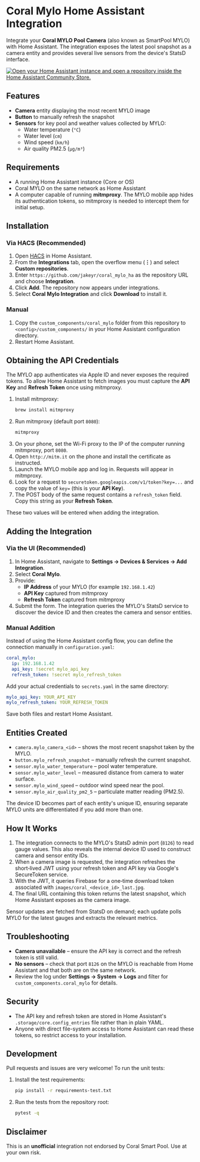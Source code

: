 # Coral Mylo Home Assistant Integration

Integrate your **Coral MYLO Pool Camera** (also known as SmartPool MYLO) with Home Assistant. The integration exposes the latest pool snapshot as a camera entity and provides several live sensors from the device's StatsD interface.

[![Open your Home Assistant instance and open a repository inside the Home Assistant Community Store.](https://my.home-assistant.io/badges/hacs_repository.svg)](https://my.home-assistant.io/redirect/hacs_repository/?owner=jakeyr&repository=coral_mylo_ha&category=integration)

## Features
- **Camera** entity displaying the most recent MYLO image
- **Button** to manually refresh the snapshot
- **Sensors** for key pool and weather values collected by MYLO:
  - Water temperature (`°C`)
  - Water level (`cm`)
  - Wind speed (`km/h`)
  - Air quality PM2.5 (`µg/m³`)

## Requirements
- A running Home Assistant instance (Core or OS)
- Coral MYLO on the same network as Home Assistant
- A computer capable of running **mitmproxy**. The MYLO mobile app hides its authentication tokens, so mitmproxy is needed to intercept them for initial setup.

## Installation

### Via HACS (Recommended)
1. Open [HACS](https://hacs.xyz/) in Home Assistant.
2. From the **Integrations** tab, open the overflow menu (**⋮**) and select **Custom repositories**.
3. Enter `https://github.com/jakeyr/coral_mylo_ha` as the repository URL and choose **Integration**.
4. Click **Add**. The repository now appears under integrations.
5. Select **Coral Mylo Integration** and click **Download** to install it.

### Manual
1. Copy the `custom_components/coral_mylo` folder from this repository to `<config>/custom_components/` in your Home Assistant configuration directory.
2. Restart Home Assistant.

## Obtaining the API Credentials
The MYLO app authenticates via Apple ID and never exposes the required tokens. To allow Home Assistant to fetch images you must capture the **API Key** and **Refresh Token** once using mitmproxy.

1. Install mitmproxy:
   ```bash
   brew install mitmproxy
   ```
2. Run mitmproxy (default port `8080`):
   ```bash
   mitmproxy
   ```
3. On your phone, set the Wi-Fi proxy to the IP of the computer running mitmproxy, port `8080`.
4. Open `http://mitm.it` on the phone and install the certificate as instructed.
5. Launch the MYLO mobile app and log in. Requests will appear in mitmproxy.
6. Look for a request to `securetoken.googleapis.com/v1/token?key=...` and copy the value of `key=` (this is your **API Key**).
7. The POST body of the same request contains a `refresh_token` field. Copy this string as your **Refresh Token**.

These two values will be entered when adding the integration.

## Adding the Integration

### Via the UI (Recommended)
1. In Home Assistant, navigate to **Settings → Devices & Services → Add Integration**.
2. Select **Coral Mylo**.
3. Provide:
   - **IP Address** of your MYLO (for example `192.168.1.42`)
   - **API Key** captured from mitmproxy
   - **Refresh Token** captured from mitmproxy
4. Submit the form. The integration queries the MYLO's StatsD service to discover the device ID and then creates the camera and sensor entities.

### Manual Addition
Instead of using the Home Assistant config flow, you can define the connection manually in `configuration.yaml`:

```yaml
coral_mylo:
  ip: 192.168.1.42
  api_key: !secret mylo_api_key
  refresh_token: !secret mylo_refresh_token
```

Add your actual credentials to `secrets.yaml` in the same directory:

```yaml
mylo_api_key: YOUR_API_KEY
mylo_refresh_token: YOUR_REFRESH_TOKEN
```

Save both files and restart Home Assistant. 

## Entities Created
- `camera.mylo_camera_<id>` – shows the most recent snapshot taken by the MYLO.
- `button.mylo_refresh_snapshot` – manually refresh the current snapshot.
- `sensor.mylo_water_temperature` – pool water temperature.
- `sensor.mylo_water_level` – measured distance from camera to water surface.
- `sensor.mylo_wind_speed` – outdoor wind speed near the pool.
- `sensor.mylo_air_quality_pm2_5` – particulate matter reading (PM2.5).

The device ID becomes part of each entity's unique ID, ensuring separate MYLO units are differentiated if you add more than one.

## How It Works
1. The integration connects to the MYLO's StatsD admin port (`8126`) to read gauge values. This also reveals the internal device ID used to construct camera and sensor entity IDs.
2. When a camera image is requested, the integration refreshes the short‑lived JWT using your refresh token and API key via Google's SecureToken service.
3. With the JWT, it queries Firebase for a one‑time download token associated with `images/coral_<device_id>_last.jpg`.
4. The final URL containing this token returns the latest snapshot, which Home Assistant exposes as the camera image.

Sensor updates are fetched from StatsD on demand; each update polls MYLO for the latest gauges and extracts the relevant metrics.

## Troubleshooting
- **Camera unavailable** – ensure the API key is correct and the refresh token is still valid.
- **No sensors** – check that port `8126` on the MYLO is reachable from Home Assistant and that both are on the same network.
- Review the log under **Settings → System → Logs** and filter for `custom_components.coral_mylo` for details.

## Security
- The API key and refresh token are stored in Home Assistant's `.storage/core.config_entries` file rather than in plain YAML.
- Anyone with direct file-system access to Home Assistant can read these tokens, so restrict access to your installation.

## Development
Pull requests and issues are very welcome! To run the unit tests:

1. Install the test requirements:
   ```bash
   pip install -r requirements-test.txt
   ```
2. Run the tests from the repository root:
   ```bash
   pytest -q
   ```

## Disclaimer
This is an **unofficial** integration not endorsed by Coral Smart Pool. Use at your own risk.
